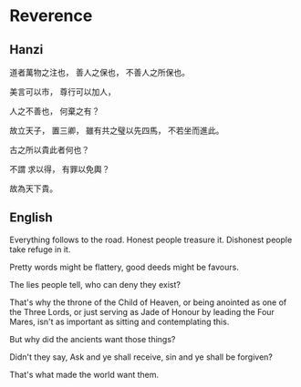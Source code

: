 # Reverence

## Hanzi

道者萬物之注也，
善人之保也，
不善人之所保也。

美言可以市，
尊行可以加人，

人之不善也，
何棄之有？

故立天子，
置三卿，
雖有共之璧以先四馬，
不若坐而進此。

古之所以貴此者何也？

不謂
求以得，
有罪以免輿？

故為天下貴。

## English

Everything follows to the road.
Honest people treasure it.
Dishonest people take refuge in it.

Pretty words might be flattery,
good deeds might be favours.

The lies people tell,
who can deny they exist?

That's why the throne of the Child of Heaven,
or being anointed as one of the Three Lords,
or just serving as Jade of Honour by leading the Four Mares,
isn't as important as sitting and contemplating this.

But why did the ancients want those things?

Didn't they say,
Ask and ye shall receive,
sin and ye shall be forgiven?

That's what made the world want them.
